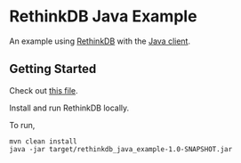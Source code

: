 RethinkDB Java Example
======================

An example using [RethinkDB](https://www.rethinkdb.com/) with the [Java client](https://www.rethinkdb.com/api/java/).

Getting Started
---------------

Check out [this file](src/main/java/bb021949/App.java).

Install and run RethinkDB locally.

To run,

    mvn clean install
    java -jar target/rethinkdb_java_example-1.0-SNAPSHOT.jar


